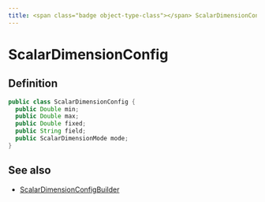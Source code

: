 ```yaml
---
title: <span class="badge object-type-class"></span> ScalarDimensionConfig
---
```

# <span class="badge object-type-class"></span> ScalarDimensionConfig

## Definition

```java
public class ScalarDimensionConfig {
  public Double min;
  public Double max;
  public Double fixed;
  public String field;
  public ScalarDimensionMode mode;
}
```
## See also

 * <span class="badge builder"></span> [ScalarDimensionConfigBuilder](./builder-ScalarDimensionConfigBuilder.md)
